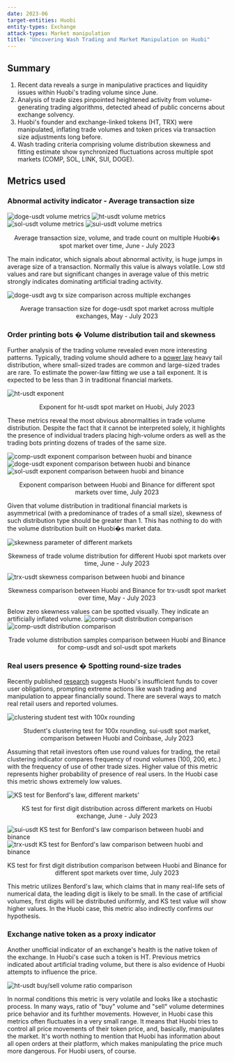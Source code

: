 ```yaml
---
date: 2023-06
target-entities: Huobi
entity-types: Exchange
attack-types: Market manipulation
title: "Uncovering Wash Trading and Market Manipulation on Huobi"
---
```


## Summary
1. Recent data reveals a surge in manipulative practices and liquidity issues within Huobi's trading volume since June.
2. Analysis of trade sizes pinpointed heightened activity from volume-generating trading algorithms, detected ahead of public concerns about exchange solvency.
3. Huobi's founder and exchange-linked tokens (HT, TRX) were manipulated, inflating trade volumes and token prices via transaction size adjustments long before.
4. Wash trading criteria comprising volume distribution skewness and fitting estimate show synchronized fluctuations across multiple spot markets (COMP, SOL, LINK, SUI, DOGE).


## Metrics used

### Abnormal activity indicator - Average transaction size

![doge-usdt volume metrics](img/huobi-investigation/tx-size-doge.png)
![ht-usdt volume metrics](img/huobi-investigation/tx-size-ht.png)
![sol-usdt volume metrics](img/huobi-investigation/tx-size-sol.png)
![sui-usdt volume metrics](img/huobi-investigation/tx-size-sui.png)

<p style="text-align: center;">Average transaction size, volume, and trade count on multiple Huobi�s spot market over time, June - July 2023</p>

The main indicator, which signals about abnormal activity, is huge jumps in average size of a transaction. Normally this value is always volatile. 
Low std values and rare but significant changes in average value of this metric strongly indicates dominating artificial trading activity.

![doge-usdt avg tx size comparison across multiple exchanges](img/huobi-investigation/doge-avg-tx-huobi-coinbase-binance-okx.jpg)
<p style="text-align: center;">Average transaction size for doge-usdt spot market across multiple exchanges, May - July 2023</p>

### Order printing bots � Volume distribution tail and skewness

Further analysis of the trading volume revealed even more interesting patterns. Typically, trading volume should adhere to a [power law](https://en.wikipedia.org/wiki/Power_law) 
heavy tail distribution, where small-sized trades are common and large-sized trades are rare. To estimate the power-law fitting we use a tail exponent. 
It is expected to be less than 3 in traditional financial markets.


![ht-usdt exponent](img/huobi-investigation/exponent-ht.png)
<p style="text-align: center;">Exponent for ht-usdt spot market on Huobi, July 2023</p>


These metrics reveal the most obvious abnormalities in trade volume distribution. Despite the fact that it cannot be interpreted solely, 
it highlights the presence of individual traders placing high-volume orders as well as the trading bots printing dozens of trades of the same size. 

![comp-usdt exponent comparison between huobi and binance](img/huobi-investigation/exponent-comp-binance-huobi.png)
![doge-usdt exponent comparison between huobi and binance](img/huobi-investigation/exponent-doge-binance-huobi.png)
![sol-usdt exponent comparison between huobi and binance](img/huobi-investigation/exponent-sol-binance-huobi.png)

<p style="text-align: center;">Exponent comparison between Huobi and Binance for different spot markets over time, July 2023 </p>


Given that volume distribution in traditional financial markets is asymmetrical (with a predominance of trades of a small size), 
skewness of such distribution type should be greater than 1. This has nothing to do with the volume distribution built on Huobi�s market data. 

![skewness parameter of different markets](img/huobi-investigation/skewness-huobi.jpg)
<p style="text-align: center;">Skewness of trade volume distribution for different Huobi spot markets over time, June - July 2023 </p>

![trx-usdt skewness comparison between huobi and binance](img/huobi-investigation/skewness_binance_huobi.png)
<p style="text-align: center;">Skewness comparison between Huobi and Binance for trx-usdt spot market over time, May - July 2023 </p>

Below zero skewness values can be spotted visually. They indicate an artificially inflated volume.
![comp-usdt distribution comparison](img/huobi-investigation/comp-distribution-binance-huobi.png)
![comp-usdt distribution comparison](img/huobi-investigation/sol-distribution-binance-huobi.png)
<p style="text-align: center;">Trade volume distribution samples comparison between Huobi and Binance for comp-usdt and sol-usdt spot markets</p>

### Real users presence � Spotting round-size trades
Recently published [research](https://twitter.com/adamscochran/status/1687959096316542976) suggests Huobi's insufficient funds to cover user obligations, 
prompting extreme actions like wash trading and manipulation to appear financially sound. There are several ways to match real retail users and reported volumes. 

![clustering student test with 100x rounding](img/huobi-investigation/sui-clustering-test-huobi-coinbase.png)
<p style="text-align: center;">Student's clustering test for 100x rounding, sui-usdt spot market, comparison between Huobi and Coinbase, July 2023</p>

Assuming that retail investors often use round values for trading, the retail clustering indicator compares frequency of round volumes (100, 200, etc.) 
with the frequency of use of other trade sizes. Higher value of this metric represents higher probability of presence of real users. In the Huobi case 
this metric shows extremely low values.

![KS test for Benford's law, different markets'](img/huobi-investigation/ks-benford-huobi.jpg)
<p style="text-align: center;">KS test for first digit distribution across different markets on Huobi exchange, June - July 2023  </p>


![sui-usdt KS test for Benford's law comparison between huobi and binance](img/huobi-investigation/sui-ks-benford-huobi-binance.jpg)
![trx-usdt KS test for Benford's law comparison between huobi and binance](img/huobi-investigation/trx-ks-benford-huobi-binance.jpg)
<p style="text-align: center;">KS test for first digit distribution comparison between Huobi and Binance for different spot markets over time, July 2023  </p>

This metric utilizes Benford's law, which claims that in many real-life sets of numerical data, the leading digit is likely to be small. In the case of artificial 
volumes, first digits will be distributed uniformly, and KS test value will show higher values. In the Huobi case, this metric also indirectly confirms our 
hypothesis.

### Exchange native token as a proxy indicator

Another unofficial indicator of an exchange's health is the native token of the exchange. In Huobi's case such a token is HT. Previous metrics indicated about
artificial trading volume, but there is also evidence of Huobi attempts to influence the price. 
 

![ht-usdt buy/sell volume ratio comparison](img/huobi-investigation/ht-usdt-buy-sell-volume-multiple-exchange-comparison.jpg)

In normal conditions this metric is very volatile and looks like a stochastic process. In many ways, ratio of "buy" volume and "sell" volume determines 
price behavior and its furhther movements. However, in Huobi case this metrics often fluctuates in a very small range. It means that Huobi tries to control
all price movements of their token price, and, basically, manipulates the market. It's worth nothing to mention that Huobi has information about all 
open orders at their platform, which makes manipulating the price much more dangerous. For Huobi users, of course. 